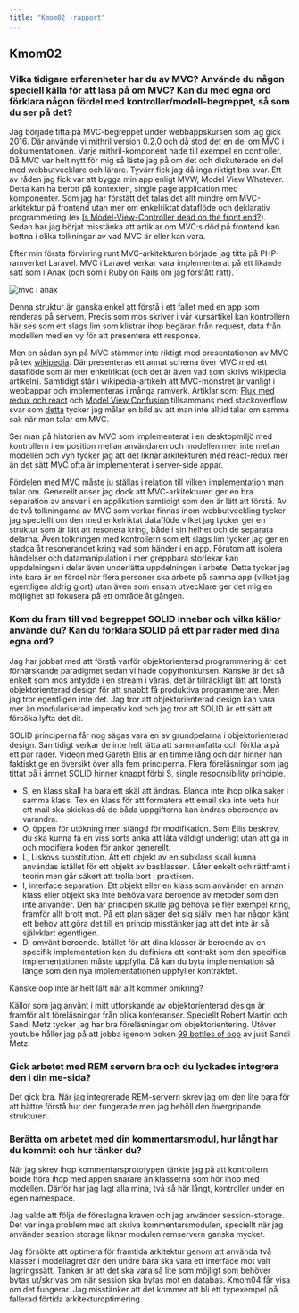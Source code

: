 ```yaml
---
title: "Kmom02 -rapport"
...
```


## Kmom02

### Vilka tidigare erfarenheter har du av MVC? Använde du någon speciell källa för att läsa på om MVC? Kan du med egna ord förklara någon fördel med kontroller/modell-begreppet, så som du ser på det?
Jag började titta på MVC-begreppet under webbappskursen som jag gick 2016. Där använde vi mithril version 0.2.0 och då stod det en del om MVC i dokumentationen. Varje mithril-komponent hade till exempel en controller. Då MVC var helt nytt för mig så läste jag på om det och diskuterade en del med webbutvecklare och lärare. Tyvärr fick jag då inga riktigt bra svar. Ett av råden jag fick var att bygga min app enligt MVW, Model View Whatever. Detta kan ha berott på kontexten, single page application med komponenter. Som jag har förstått det talas det allt mindre om MVC-arkitektur på frontend utan mer om enkelriktat dataflöde och deklarativ programmering (ex [Is Model-View-Controller dead on the front end?](https://medium.freecodecamp.org/is-mvc-dead-for-the-frontend-35b4d1fe39ec)). Sedan har jag börjat misstänka att  artiklar om MVC:s död på frontend kan bottna i olika tolkningar av vad MVC är eller kan vara.

Efter min första förvirring runt MVC-arkitekturen började jag titta på PHP-ramverket Laravel. MVC i Laravel verkar vara implementerat på ett likande sätt som i Anax (och som i Ruby on Rails om jag förstått rätt).

![mvc i anax](https://dbwebb.se/image/phpmvc/mvc_start.png)

Denna struktur är ganska enkel att förstå i ett fallet med en app som renderas på servern. Precis som mos skriver i vår kursartikel kan kontrollern här ses som ett slags lim som klistrar ihop begäran från request, data från modellen med en vy för att presentera ett response.

Men en sådan syn på MVC stämmer inte riktigt med presentationen av MVC på tex [wikipedia](https://en.wikipedia.org/wiki/Model%E2%80%93view%E2%80%93controller). Där presenteras ett annat schema över MVC med ett dataflöde som är mer enkelriktat (och det är även vad som skrivs wikipedia artikeln). Samtidigt står i wikipedia-artikeln att MVC-mönstret är vanligt i webbappar och implementeras i många ramverk. Artiklar som; [Flux med redux och react](https://dbwebb.se/kunskap/flux-med-redux-och-react) och [Model View Confusion](https://r.je/views-are-not-templates.html) tillsammans med stackoverflow svar som [detta](https://stackoverflow.com/a/1947268) tycker jag målar en bild av att man inte alltid talar om samma sak när man talar om MVC.

Ser man på historien av MVC som implementerat i en desktopmiljö med kontrollern i en position mellan användaren och modellen men inte mellan modellen och vyn tycker jag att det liknar arkitekturen med react-redux mer än det sätt MVC ofta är implementerat i server-side appar.

Fördelen med MVC måste ju ställas i relation till vilken implementation man talar om. Generellt anser jag dock att MVC-arkitekturen ger en bra separation av ansvar i en applikation samtidigt som den är lätt att förstå. Av de två tolkningarna av MVC som verkar finnas inom webbutveckling tycker jag speciellt om den med enkelriktat dataflöde vilket jag tycker ger en struktur som är lätt att resonera kring, både i sin helhet och de separata delarna. Även tolkningen med kontrollern som ett slags lim tycker jag ger en stadga åt resonerandet kring vad som händer i en app. Förutom att isolera händelser och datamanipulation i mer greppbara storlekar kan uppdelningen i delar även underlätta uppdelningen i arbete. Detta tycker jag inte bara är en fördel när flera personer ska arbete på samma app (vilket jag egentligen aldrig gjort) utan även som ensam utvecklare ger det mig en möjlighet att fokusera på ett område åt gången.

### Kom du fram till vad begreppet SOLID innebar och vilka källor använde du? Kan du förklara SOLID på ett par rader med dina egna ord?
Jag har jobbat med att förstå varför objektorienterad programmering är det förhärskande paradigmet sedan vi hade oopythonkursen. Kanske är det så enkelt som mos antydde i en stream i våras, det är tillräckligt lätt att förstå objektorienterad design för att snabbt få produktiva programmerare. Men jag tror egentligen inte det. Jag tror att objektorienterad design kan vara mer än modulariserad imperativ kod och jag tror att SOLID är ett sätt att försöka lyfta det dit.

SOLID principerna får nog sägas vara en av grundpelarna i objektorienterad design. Samtidigt verkar de inte helt lätta att sammanfatta och förklara på ett par rader. Videon med Gareth Ellis är en timme lång och där hinner han faktiskt ge en översikt över alla fem principerna. Flera föreläsningar som jag tittat på i ämnet SOLID hinner knappt förbi S, single responsibility principle.

* S, en klass skall ha bara ett skäl att ändras. Blanda inte ihop olika saker i samma klass. Tex en klass för att formatera ett email ska inte veta hur ett mail ska skickas då de båda uppgifterna kan ändras oberoende av varandra.
* O, öppen för utökning men stängd för modifikation. Som Ellis beskrev, du ska kunna få en viss sorts anka att låta väldigt underligt utan att gå in och modifiera koden för ankor generellt.
* L, Liskovs substitution. Att ett objekt av en subklass skall kunna användas istället för ett objekt av basklassen. Låter enkelt och rättframt i teorin men går säkert att trolla bort i praktiken.
* I, interface separation. Ett objekt eller en klass som använder en annan klass eller objekt ska inte behöva vara beroende av metoder som den inte använder. Den här principen skulle jag behöva se fler exempel kring, framför allt brott mot. På ett plan säger det sig själv, men har någon känt ett behov att göra det till en princip misstänker jag att det inte är så självklart egentligen.
* D, omvänt beroende. Istället för att dina klasser är beroende av en specifik implementation kan du definiera ett kontrakt som den specifika implementationen måste uppfylla. Då kan du byta implementation så länge som den nya implementationen uppfyller kontraktet.

Kanske oop inte är helt lätt när allt kommer omkring?

Källor som jag använt i mitt utforskande av objektorienterad design är framför allt föreläsningar från olika konferanser. Speciellt Robert Martin och Sandi Metz tycker jag har bra föreläsningar om objektorientering. Utöver youtube håller jag på att jobba igenom boken [99 bottles of oop](https://www.sandimetz.com/99bottles/) av just Sandi Metz.

### Gick arbetet med REM servern bra och du lyckades integrera den i din me-sida?
Det gick bra. När jag integrerade REM-servern skrev jag om den lite bara för att bättre förstå hur den fungerade men jag behöll den övergripande strukturen.

### Berätta om arbetet med din kommentarsmodul, hur långt har du kommit och hur tänker du?
När jag skrev ihop kommentarsprototypen tänkte jag på att kontrollern borde höra ihop med appen snarare än klasserna som hör ihop med modellen. Därför har jag lagt alla mina, två så här långt, kontroller under en egen namespace.

Jag valde att följa de föreslagna kraven och jag använder session-storage. Det var inga problem med att skriva kommentarsmodulen, speciellt när jag använder session storage liknar modulen remservern ganska mycket.

Jag försökte att optimera för framtida arkitektur genom att använda två klasser i modellagret där den undre bara ska vara ett interface mot valt lagringssätt. Tanken är att det ska vara så lite som möjligt som behöver bytas ut/skrivas om när session ska bytas mot en databas. Kmom04 får visa om det fungerar. Jag misstänker att det kommer att bli ett typexempel på fallerad förtida arkitekturoptimering.
